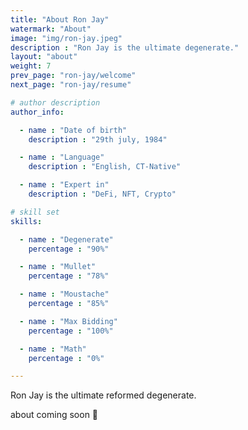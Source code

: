 ```yaml
---
title: "About Ron Jay"
watermark: "About"
image: "img/ron-jay.jpeg"
description : "Ron Jay is the ultimate degenerate."
layout: "about"
weight: 7
prev_page: "ron-jay/welcome"
next_page: "ron-jay/resume"

# author description
author_info:

  - name : "Date of birth"
    description : "29th july, 1984"

  - name : "Language"
    description : "English, CT-Native"

  - name : "Expert in"
    description : "DeFi, NFT, Crypto"

# skill set
skills:

  - name : "Degenerate"
    percentage : "90%"

  - name : "Mullet"
    percentage : "78%"

  - name : "Moustache"
    percentage : "85%"

  - name : "Max Bidding"
    percentage : "100%"

  - name : "Math"
    percentage : "0%"

---
```


Ron Jay is the ultimate reformed degenerate.

about coming soon 🤔
